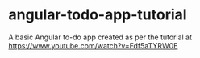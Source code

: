 # angular-todo-app-tutorial
A basic Angular to-do app created as per the tutorial at https://www.youtube.com/watch?v=Fdf5aTYRW0E
